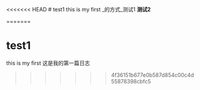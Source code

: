 <<<<<<< HEAD
﻿# test1this is my first _的方式_测试1**测试2**
=======
# test1
this is my first 
这是我的第一篇日志
>>>>>>> 4f36151b677e0b587d854c00c4d55878398cbfc5
